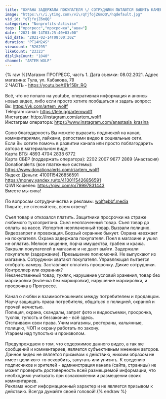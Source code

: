 ```yaml
---
title: "ОХРАНА ЗАДЕРЖАЛА ПОКУПАТЕЛЯ \/ СОТРУДНИКИ ПЫТАЮТСЯ ВЫБИТЬ КАМЕРУ И ЗАПРЕЩАЮТ СНИМАТЬ, ТУХЛЫЙ ПРОГРЕСС"
image: "https:\/\/i.ytimg.com\/vi\/qTjfojZ6mQQ\/hqdefault.jpg"
vid_id: "qTjfojZ6mQQ"
categories: "Nonprofits-Activism"
tags: ["прогресс","просрочка","ашан"]
date: "2021-06-14T03:25:40+03:00"
vid_date: "2021-02-14T08:00:30Z"
duration: "PT14M24S"
viewcount: "526295"
likeCount: "23323"
dislikeCount: "1040"
channel: "ARTEM WOLF"
---
```

{% raw %}Магазин ПРОГРЕСС, часть 1.  Дата съемки: 08.02.2021. Адрес магазина: Тула,  ул. Кабакова, 79<br />2 ЧАСТЬ - <a rel="nofollow" target="blank" href="https://youtu.be/t61r15Br_RQ">https://youtu.be/t61r15Br_RQ</a><br /><br />Всё, что не попало на youtube, оперативная информация и анонсы новых видео, либо если просто хотите пообщаться и задать вопрос:<br />Вк: <a rel="nofollow" target="blank" href="https://vk.com/artem_wolff">https://vk.com/artem_wolff</a><br />Telegram канал: <a rel="nofollow" target="blank" href="https://tele.gg/artemwolff">https://tele.gg/artemwolff</a><br />Инстаграм: <a rel="nofollow" target="blank" href="https://instagram.com/artem_wolff">https://instagram.com/artem_wolff</a><br />Инстаграм оператора: <a rel="nofollow" target="blank" href="https://www.instagram.com/anastasia_krasina">https://www.instagram.com/anastasia_krasina</a><br /><br />Свою благодарность Вы можете выразить подпиской на канал, комментариями, лайками, репостами видео в социальные сети.<br />Если Вы хотите помочь в развитии канала или просто поблагодарить автора в материальном виде:<br />Карта ВТБ: 4893 4704 2838 6772<br />Карта СБЕР (поддержать оператора): 2202 2007 9677 2869 (Анастасия)<br />Donationalerts (все платежные системы): <a rel="nofollow" target="blank" href="https://www.donationalerts.com/r/artem_wolff">https://www.donationalerts.com/r/artem_wolff</a><br />Яндекс Деньги: 4100115426856591<br /><a rel="nofollow" target="blank" href="https://money.yandex.ru/to/4100115426856591">https://money.yandex.ru/to/4100115426856591</a><br />QIWI Кошелек: <a rel="nofollow" target="blank" href="https://qiwi.com/p/79997831443">https://qiwi.com/p/79997831443</a><br />Вместе мы сила!<br /><br />По вопросам сотрудничества и рекламы: wolf@bbf.media<br />Пишите, не стесняйтесь, всем отвечу!<br /><br />Съел товар и отказался платить. Защитники просрочки на страже любимого тухлопритона.  Съел неоплаченный товар. Съел товар до оплаты на кассе. Испортил неоплаченный товар. Вызвали полицию. Видеозапрет и провокация. Борзый охранник быкует. Охрана наезжает на покупателя. Охрана задержала покупателя. Поел в магазине и ушел не оплатив. Мелкое хищение, порча имущества, грабеж и кража. Закрыли покупателей в магазине и не дают выйти. Задержали покупателя (задержание).  Превышение полномочий. Не выпускают из магазина. Сотрудники хватают покупателя. Управляющая пытается отобрать камеру. Заставляют оплатить просрочку. Дикие сотрудники. Контроллер или охранник?<br />Некачественный товар, тухляк, нарушение условий хранения, товар без маркировки (выпечка без маркировки), нарушение маркировки, и просрочка в Прогрессе.<br /><br />Канал о любви и взаимоотношениях между потребителем и продавцом.<br />Научу защищать права потребителя, общаться с полицией, охраной и прочей нечистью. <br />Полиция, охрана, скандалы, запрет фото и видеосъемки, просрочка, тухляк, тупость и беззаконие - всё здесь.<br />Отстаиваем свои права. Учим магазины, рестораны, кальянные, полицию, ЧОП и охрану работать по закону.<br />Угараем над тупостью и произволом. <br /><br />Предупреждаем о том, что содержимое данного видео, а так же сообщений и комментариев, является субъективным мнением авторов. Данное видео не является призывом к действию, никоим образом не имеет цели кого-то оскорбить, запугать или унизить. К сведению подписчиков и зрителей - администрация канала (сайта, страницы) не может проверить достоверность всей размещаемой информации, что необходимо учитывать при ознакомлении и размещении своих комментариев.<br />Реклама носит информационный характер и не является призывом к действию. Всегда думайте своей головой!.{% endraw %}
